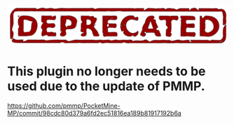 ![DEPRATED](https://raw.githubusercontent.com/gilt/Cleanroom/master/Assets/deprecated-banner.png)
# This plugin no longer needs to be used due to the update of PMMP.

https://github.com/pmmp/PocketMine-MP/commit/98cdc80d379a6fd2ec51816ea189b81917192b6a
